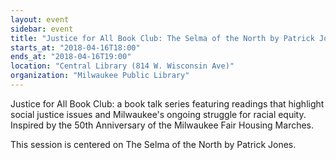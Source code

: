 ```yaml
---
layout: event
sidebar: event
title: "Justice for All Book Club: The Selma of the North by Patrick Jones"
starts_at: "2018-04-16T18:00"
ends_at: "2018-04-16T19:00"
location: "Central Library (814 W. Wisconsin Ave)"
organization: "Milwaukee Public Library"
---
```


Justice for All Book Club: a book talk series featuring readings that highlight social justice issues and Milwaukee's ongoing struggle for racial equity. Inspired by the 50th Anniversary of the Milwaukee Fair Housing Marches.

This session is centered on The Selma of the North by Patrick Jones.
